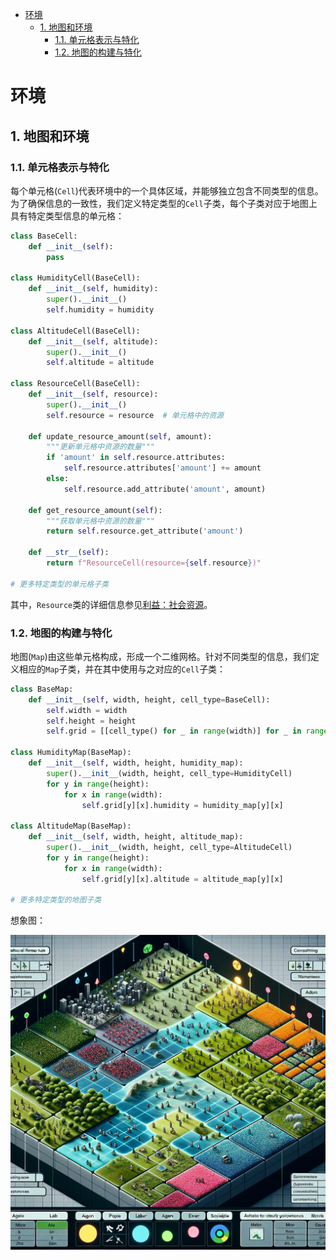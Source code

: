 
- [环境](#环境)
  - [1. 地图和环境](#1-地图和环境)
    - [1.1. 单元格表示与特化](#11-单元格表示与特化)
    - [1.2. 地图的构建与特化](#12-地图的构建与特化)

# 环境

## 1. 地图和环境

### 1.1. 单元格表示与特化

每个单元格(`Cell`)代表环境中的一个具体区域，并能够独立包含不同类型的信息。为了确保信息的一致性，我们定义特定类型的`Cell`子类，每个子类对应于地图上具有特定类型信息的单元格：

```python
class BaseCell:
    def __init__(self):
        pass

class HumidityCell(BaseCell):
    def __init__(self, humidity):
        super().__init__()
        self.humidity = humidity

class AltitudeCell(BaseCell):
    def __init__(self, altitude):
        super().__init__()
        self.altitude = altitude

class ResourceCell(BaseCell):
    def __init__(self, resource):
        super().__init__()
        self.resource = resource  # 单元格中的资源

    def update_resource_amount(self, amount):
        """更新单元格中资源的数量"""
        if 'amount' in self.resource.attributes:
            self.resource.attributes['amount'] += amount
        else:
            self.resource.add_attribute('amount', amount)

    def get_resource_amount(self):
        """获取单元格中资源的数量"""
        return self.resource.get_attribute('amount')

    def __str__(self):
        return f"ResourceCell(resource={self.resource})"

# 更多特定类型的单元格子类
```

其中，`Resource`类的详细信息参见[利益：社会资源](利益.md#1-利益：社会资源)。


### 1.2. 地图的构建与特化

地图(`Map`)由这些单元格构成，形成一个二维网格。针对不同类型的信息，我们定义相应的`Map`子类，并在其中使用与之对应的`Cell`子类：

```python
class BaseMap:
    def __init__(self, width, height, cell_type=BaseCell):
        self.width = width
        self.height = height
        self.grid = [[cell_type() for _ in range(width)] for _ in range(height)]

class HumidityMap(BaseMap):
    def __init__(self, width, height, humidity_map):
        super().__init__(width, height, cell_type=HumidityCell)
        for y in range(height):
            for x in range(width):
                self.grid[y][x].humidity = humidity_map[y][x]

class AltitudeMap(BaseMap):
    def __init__(self, width, height, altitude_map):
        super().__init__(width, height, cell_type=AltitudeCell)
        for y in range(height):
            for x in range(width):
                self.grid[y][x].altitude = altitude_map[y][x]

# 更多特定类型的地图子类
```

想象图：

![地图示例](..\pic\2dMap.webp)

